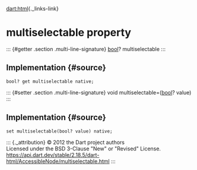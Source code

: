[dart:html](../../dart-html/dart-html-library){._links-link}

multiselectable property
========================

::: {#getter .section .multi-line-signature}
[bool](../../dart-core/bool-class)? multiselectable
:::

Implementation {#source}
--------------

``` {.language-dart data-language="dart"}
bool? get multiselectable native;
```

::: {#setter .section .multi-line-signature}
void multiselectable=([bool](../../dart-core/bool-class)? value)
:::

Implementation {#source}
--------------

``` {.language-dart data-language="dart"}
set multiselectable(bool? value) native;
```

::: {._attribution}
© 2012 the Dart project authors\
Licensed under the BSD 3-Clause \"New\" or \"Revised\" License.\
<https://api.dart.dev/stable/2.18.5/dart-html/AccessibleNode/multiselectable.html>
:::
